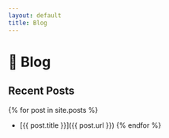 ```yaml
---
layout: default
title: Blog
---
```


# 🚀 Blog
## Recent Posts
{% for post in site.posts %}
  - [{{ post.title }}]({{ post.url }})
{% endfor %}